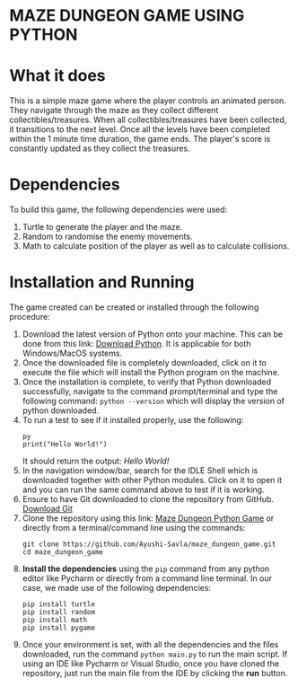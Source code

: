 # MAZE DUNGEON GAME USING PYTHON
# What it does
This is a simple maze game where the player controls an animated person. They navigate through the maze as they collect different collectibles/treasures. When all collectibles/treasures have been collected, it transitions to the next level. Once all the levels have been completed within the 1 minute time duration, the game ends. The player's score is constantly updated as they collect the treasures.
# Dependencies
To build this game, the following dependencies were used:
  1. Turtle to generate the player and the maze.
  2. Random to randomise the enemy movements.
  3. Math to calculate position of the player as well as to calculate collisions.
# Installation and Running
The game created can be created or installed through the following procedure:
  1. Download the latest version of Python onto your machine. This can be done from this link: [Download Python](https://www.python.org/downloads/). It is applicable for both Windows/MacOS systems.
  2. Once the downloaded file is completely downloaded, click on it to execute the file which will install the Python program on the machine.
  3. Once the installation is complete, to verify that Python downloaded successfully, navigate to the command prompt/terminal and type the following command: `python --version` which will display the version of python downloaded.
  4. To run a test to see if it installed properly, use the following:
     ```
     py
     print("Hello World!")
     ```
     It should return the output: *Hello World!*
  5. In the navigation window/bar, search for the IDLE Shell which is downloaded together with other Python modules. Click on it to open it and you can run the same command above to test if it is working.
  6. Ensure to have Git downloaded to clone the repository from GitHub. [Download Git](https://git-scm.com/downloads)
  7. Clone the repository using this link: [Maze Dungeon Python Game](https://github.com/Ayushi-Savla/maze_dungeon_game) or directly from a terminal/command line using the commands: 
     ```
     git clone https://github.com/Ayushi-Savla/maze_dungeon_game.git
     cd maze_dungeon_game
     ```
  8. **Install the dependencies** using the `pip` command from any python editor like Pycharm or directly from a command line terminal. In our case, we made use of the following dependencies:
     ```
     pip install turtle
     pip install random
     pip install math
     pip install pygame
     ```
  9. Once your environment is set, with all the dependencies and the files downloaded, run the command `python main.py` to run the main script. If using an IDE like Pycharm or Visual Studio, once you have cloned the repository, just run the main file from the IDE by clicking the **run** button.
